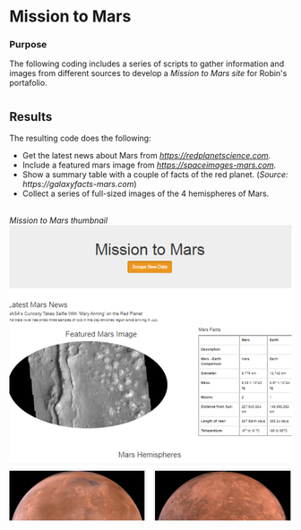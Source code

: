 # **Mission to Mars**

### **Purpose**
The following coding includes a series of scripts to gather information and images from different sources to develop a *Mission to Mars site* for Robin's portafolio.

#

## **Results**
The resulting code does the following: 
* Get the latest news about Mars from _https://redplanetscience.com._
* Include a featured mars image from _https://spaceimages-mars.com._
* Show a summary table with a couple of facts of the red planet. (_Source: https://galaxyfacts-mars.com_)
* Collect a series of full-sized images of the 4 hemispheres of Mars.</br></br>

_Mission to Mars thumbnail_</br>
![mars_app](https://github.com/AxisAngeles/Mission-to-Mars/blob/main/Challenge/Resources/mars_app.PNG)


